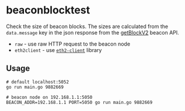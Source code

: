# beaconblocktest

Check the size of beacon blocks. The sizes are calculated from the `data.message` key in the json response from the [getBlockV2](https://ethereum.github.io/beacon-APIs/#/Beacon/getBlockV2) beacon API.

- `raw` - use raw HTTP request to the beacon node
- `eth2client` - use [`eth2-client`](https://github.com/attestantio/go-eth2-client) library

## Usage

```
# default localhost:5052
go run main.go 9882669

# beacon node on 192.168.1.1:5050
BEACON_ADDR=192.168.1.1 PORT=5050 go run main.go 9882669
```
